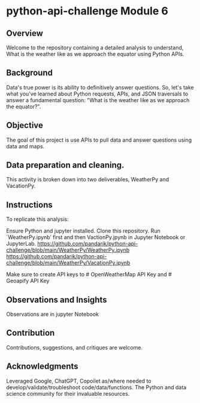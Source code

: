 # python-api-challenge Module 6
## Overview
Welcome to the repository containing a detailed analysis to understand, What is the weather like as we approach the equator using Python APIs.

## Background
Data's true power is its ability to definitively answer questions. So, let's take what you've learned about Python requests, APIs, and JSON traversals to answer a fundamental question: "What is the weather like as we approach the equator?".

## Objective
The goal of this project is use APIs to pull data and answer questions using data and maps.

## Data preparation and cleaning.
This activity is broken down into two deliverables, WeatherPy and VacationPy.


## Instructions
To replicate this analysis:

Ensure Python and jupyter installed.
Clone this repository.
Run `WeatherPy.ipynb’ first and then VactionPy.jpynb in Jupyter Notebook or JupyterLab.
https://github.com/pandarik/python-api-challenge/blob/main/WeatherPy/WeatherPy.ipynb
https://github.com/pandarik/python-api-challenge/blob/main/WeatherPy/VacationPy.ipynb


Make sure to create API keys to # OpenWeatherMap API Key and # Geoapify API Key


## Observations and Insights
Observations are in jupyter Notebook

## Contribution
Contributions, suggestions, and critiques are welcome.

## Acknowledgments
Leveraged Google, ChatGPT, Copoilet as/where needed to develop/validate/troubleshoot code/data/functions.
The Python and data science community for their invaluable resources.
